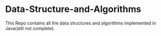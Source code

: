 # Data-Structure-and-Algorithms
This Repo contains all the data structures and algorithms implemented in Java(still not complete).
